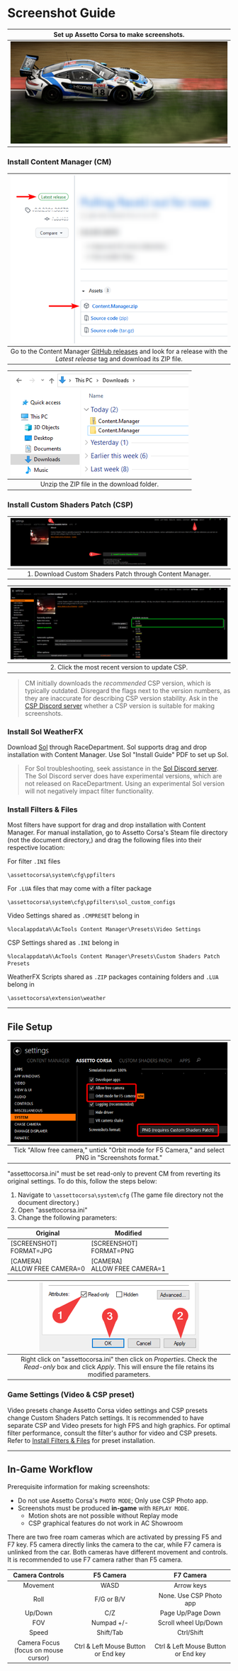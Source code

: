 # Screenshot Guide
| Set up Assetto Corsa to make screenshots. |
|:---:|
| ![](../../src/screenshot-guide/porsche.png) |

### Install Content Manager (CM)
| ![](../../src/screenshot-guide/cm.png) |
|:---:|
| Go to the Content Manager [GitHub releases][1] and look for a release with the *Latest release* tag and download its ZIP file. |

| ![](../../src/screenshot-guide/cm2.png) |
|:---:|
| Unzip the ZIP file in the download folder. |

### Install Custom Shaders Patch (CSP)
| ![](../../src/screenshot-guide/csp.png) |
|:---:|
| 1. Download Custom Shaders Patch through Content Manager. |

| ![](../../src/screenshot-guide/csp2.png) |
|:---:|
| 2. Click the most recent version to update CSP. |
> CM initially downloads the *recommended* CSP version, which is typically outdated. Disregard the flags next to the version numbers, as they are inaccurate for describing CSP version stability. Ask in the [CSP Discord server][2] whether a CSP version is suitable for making screenshots.

### Install Sol WeatherFX

Download [Sol][3] through RaceDepartment. Sol supports drag and drop installation with Content Manager. Use Sol "Install Guide" PDF to set up Sol.

>For Sol troubleshooting, seek assistance in the [Sol Discord server][4]. The Sol Discord server does have experimental versions, which are not released on RaceDepartment. Using an experimental Sol version will not negatively impact filter functionality.

### Install Filters & Files
Most filters have support for drag and drop installation with Content Manager. For manual installation, go to Assetto Corsa's Steam file directory (not the document directory,) and drag the following files into their respective location:

For filter `.INI` files 

	\assettocorsa\system\cfg\ppfilters

For `.LUA` files that may come with a filter package 

	\assettocorsa\system\cfg\ppfilters\sol_custom_configs

Video Settings shared as `.CMPRESET` belong in

	%localappdata%\AcTools Content Manager\Presets\Video Settings

CSP Settings shared as `.INI` belong in

	%localappdata%\AcTools Content Manager\Presets\Custom Shaders Patch Presets

WeatherFX Scripts shared as `.ZIP` packages containing folders and `.LUA` belong in

	\assettocorsa\extension\weather

___
## File Setup

| ![](../../src/screenshot-guide/config.png "\SteamLibrary\steamapps\common\assettocorsa\system\cfg\assetto_corsa.ini") |
|:---:|
| Tick "Allow free camera," untick "Orbit mode for F5 Camera," and select PNG in "Screenshots format." |

"assettocorsa.ini" must be set read-only to prevent CM from reverting its original settings. To do this, follow the steps below:
1. Navigate to `\assettocorsa\system\cfg` (The game file directory not the document directory.)
2. Open "assettocorsa.ini"
3. Change the following parameters:

Original | Modified
---|---
[SCREENSHOT]<br>FORMAT=JPG | [SCREENSHOT]<br>FORMAT=PNG
[CAMERA]<br>ALLOW FREE CAMERA=0 | [CAMERA]<br>ALLOW FREE CAMERA=1

| ![](../../src/screenshot-guide/read-only.png) |
|:---:|
| Right click on "assettocorsa.ini" then click on *Properties*. Check the *Read-only* box and click *Apply*. This will ensure the file retains its modified parameters. |

### Game Settings (Video & CSP preset)

Video presets change Assetto Corsa video settings and CSP presets change Custom Shaders Patch settings. It is recommended to have separate CSP and Video presets for high FPS and high graphics. For optimal filter performance, consult the filter's author for video and CSP presets. Refer to [Install Filters & Files](#install-filters--files) for preset installation.

___
## In-Game Workflow
Prerequisite information for making screenshots:
* Do not use Assetto Corsa's `PHOTO MODE`; Only use CSP Photo app.
* Screenshots must be produced **in-game** with `REPLAY MODE`.
	- Motion shots are not possible without Replay mode
	- CSP graphical features do not work in AC Showroom

There are two free roam cameras which are activated by pressing F5 and F7 key. F5 camera directly links the camera to the car, while F7 camera is unlinked from the car. Both cameras have different movement and controls. It is recommended to use F7 camera rather than F5 camera.

Camera Controls | F5 Camera | F7 Camera 
:---:|:---:|:---:
Movement | WASD | Arrow keys 
Roll | F/G or B/V | None. Use CSP Photo app
Up/Down | C/Z | Page Up/Page Down
FOV | Numpad +/- | Scroll wheel Up/Down
Speed | Shift/Tab | Ctrl/Shift
Camera Focus<br>(focus on mouse cursor) | Ctrl & Left Mouse Button or End key | Ctrl & Left Mouse Button or End key

<!-- ## Links -->
[1]: https://github.com/gro-ove/actools/releases "CM GitHub"
[2]: https://discord.gg/SWryb5V "CSP Discord Invite"
[3]: https://www.racedepartment.com/downloads/sol.24914/ "Sol Download"
[4]: https://discord.gg/7YVrS4ydaA "Sol Discord Invite"